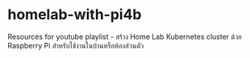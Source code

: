 # homelab-with-pi4b
Resources for youtube playlist - สร้าง Home Lab Kubernetes cluster ด้วย Raspberry Pi สำหรับใช้งานในบ้านหรือห้องส่วนตัว
